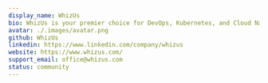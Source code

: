 ```yaml
---
display_name: WhizUs
bio: WhizUs is your premier choice for DevOps, Kubernetes, and Cloud Native consulting. Based in Vienna we combine our expert solutions with a strong commitment to the community. Explore automation, scalability and drive success through collaboration.
avatar: ./.images/avatar.png
github: WhizUs
linkedin: https://www.linkedin.com/company/whizus
website: https://www.whizus.com/
support_email: office@whizus.com
status: community
---
```

